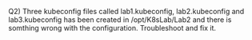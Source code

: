 Q2) Three kubeconfig files called lab1.kubeconfig, lab2.kubeconfig and lab3.kubeconfig has been created in /opt/K8sLab/Lab2 and there is somthing wrong with the configuration. Troubleshoot and fix it.
